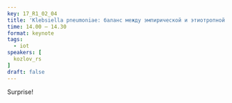 ```yaml
---
key: 17_R1_02_04
title: 'Klebsiella pneumoniae: баланс между эмпирической и этиотропной терапией'
time: 14.00 – 14.30
format: keynote
tags:
  - iot
speakers: [
  kozlov_rs
]
draft: false
---
```

Surprise!